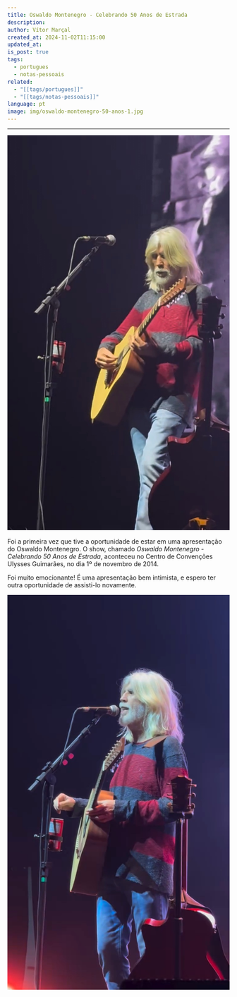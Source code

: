 ```yaml
---
title: Oswaldo Montenegro - Celebrando 50 Anos de Estrada
description: 
author: Vítor Marçal
created_at: 2024-11-02T11:15:00
updated_at: 
is_post: true
tags:
  - portugues
  - notas-pessoais
related:
  - "[[tags/portugues]]"
  - "[[tags/notas-pessoais]]"
language: pt
image: img/oswaldo-montenegro-50-anos-1.jpg
---
```

----

![Oswaldo Montenegro plays an acoustic guitar on stage, wearing a red and gray sweater and jeans, with a microphone nearby.](img/oswaldo-montenegro-50-anos-1.jpg)

Foi a primeira vez que tive a oportunidade de estar em uma apresentação do Oswaldo Montenegro. O show, chamado _Oswaldo Montenegro - Celebrando 50 Anos de Estrada_, aconteceu no Centro de Convenções Ulysses Guimarães, no dia 1º de novembro de 2014.

Foi muito emocionante! É uma apresentação bem intimista, e espero ter outra oportunidade de assisti-lo novamente.

![Oswaldo Montenegro playing guitar and singing into a microphone on stage, with a spotlight illuminating them.](img/oswaldo-montenegro-50-anos-2.jpg)